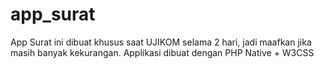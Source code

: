 # app_surat
App Surat ini dibuat khusus saat UJIKOM selama 2 hari, jadi maafkan jika masih banyak kekurangan.
Applikasi dibuat dengan PHP Native + W3CSS
